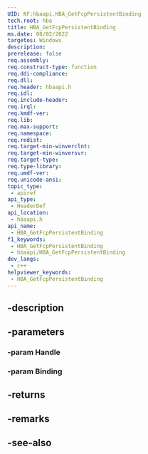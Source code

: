 ```yaml
---
UID: NF:hbaapi.HBA_GetFcpPersistentBinding
tech.root: hba
title: HBA_GetFcpPersistentBinding
ms.date: 08/02/2022
targetos: Windows
description: 
prerelease: false
req.assembly: 
req.construct-type: function
req.ddi-compliance: 
req.dll: 
req.header: hbaapi.h
req.idl: 
req.include-header: 
req.irql: 
req.kmdf-ver: 
req.lib: 
req.max-support: 
req.namespace: 
req.redist: 
req.target-min-winverclnt: 
req.target-min-winversvr: 
req.target-type: 
req.type-library: 
req.umdf-ver: 
req.unicode-ansi: 
topic_type:
 - apiref
api_type:
 - HeaderDef
api_location:
 - hbaapi.h
api_name:
 - HBA_GetFcpPersistentBinding
f1_keywords:
 - HBA_GetFcpPersistentBinding
 - hbaapi/HBA_GetFcpPersistentBinding
dev_langs:
 - c++
helpviewer_keywords:
 - HBA_GetFcpPersistentBinding
---
```


## -description

## -parameters

### -param Handle

### -param Binding

## -returns

## -remarks

## -see-also

